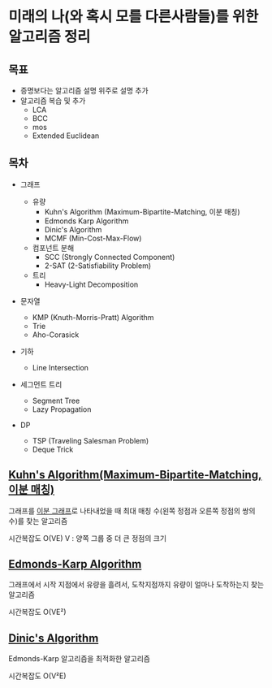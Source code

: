 # 미래의 나(와 혹시 모를 다른사람들)를 위한 알고리즘 정리

## 목표
* 증명보다는 알고리즘 설명 위주로 설명 추가
* 알고리즘 복습 및 추가
  * LCA
  * BCC
  * mos
  * Extended Euclidean

## 목차
* 그래프
  * 유량
    * Kuhn's Algorithm (Maximum-Bipartite-Matching, 이분 매칭)
    * Edmonds Karp Algorithm
    * Dinic's Algorithm
    * MCMF (Min-Cost-Max-Flow)
  * 컴포넌트 분해
    * SCC (Strongly Connected Component)
    * 2-SAT (2-Satisfiability Problem)
  * 트리
    * Heavy-Light Decomposition

* 문자열
  * KMP (Knuth-Morris-Pratt) Algorithm
  * Trie
  * Aho-Corasick

* 기하
  * Line Intersection

* 세그먼트 트리
  * Segment Tree
  * Lazy Propagation

* DP
  * TSP (Traveling Salesman Problem)
  * Deque Trick

## [Kuhn's Algorithm(Maximum-Bipartite-Matching, 이분 매칭)](/Kuhn's%20Algorithm(Maximum-Bipartite-Matching).md)
그래프를 [이분 그래프](https://ko.wikipedia.org/wiki/%EC%9D%B4%EB%B6%84_%EA%B7%B8%EB%9E%98%ED%94%84)로 나타내었을 때 최대 매칭 수(왼쪽 정점과 오른쪽 정점의 쌍의 수)를 찾는 알고리즘

시간복잡도 O(VE) V : 양쪽 그룹 중 더 큰 정점의 크기

## [Edmonds-Karp Algorithm](Edmonds-Karp%20Algorithm.md)
그래프에서 시작 지점에서 유량을 흘려서, 도착지점까지 유량이 얼마나 도착하는지 찾는 알고리즘

시간복잡도 O(VE²)

## [Dinic's Algorithm](/Dinic's%20Algorithm.md)
Edmonds-Karp 알고리즘을 최적화한 알고리즘

시간복잡도 O(V²E)
